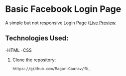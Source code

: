 # Basic Facebook Login Page
A simple but not responsive Login Page ([Live Preview]((https://magar-gaurav.github.io/fb_/)).

## Technologies Used:
-HTML
-CSS

1. Clone the repository:
   ```sh
   https://github.com/Magar-Gaurav/fb_ 
